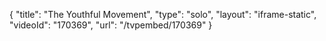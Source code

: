 {
    "title": "The Youthful Movement",
    "type": "solo",
    "layout": "iframe-static",
    "videoId": "170369",
    "url": "\/tvpembed\/170369"
}